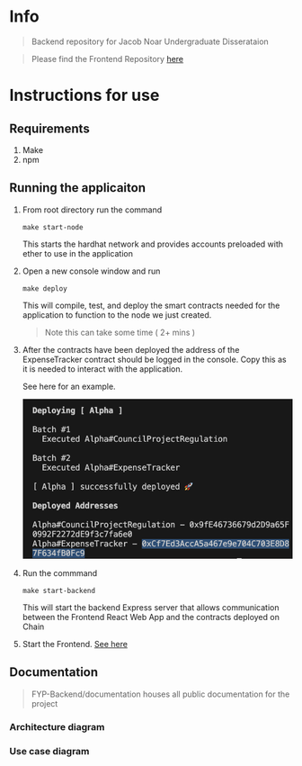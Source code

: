 # Info
> Backend repository for Jacob Noar Undergraduate Disserataion 

> Please find the Frontend Repository [here](https://github.com/CodeDann/fyp-frontend)

# Instructions for use

## Requirements
1. Make
2. npm
## Running the applicaiton
1.  From root directory run the command
    ```console
    make start-node
    ```
    This starts the hardhat network and provides accounts preloaded with ether to use in the application

2. Open a new console window and run
    ```console
    make deploy
    ```
    This will compile, test, and deploy the smart contracts needed for the application to function to the node we just created.
    > Note this can take some time ( 2+ mins )

3. After the contracts have been deployed the address of the ExpenseTracker contract should be logged in the console. Copy this as it is needed to interact with the application.

    See here for an example. 
    
    ![Contract Deployment in terminal](documentation/DeployedContracts.png)

4. Run the commmand
    ```console
    make start-backend
    ```
    This will start the backend Express server that allows communication between the Frontend React Web App and the contracts deployed on Chain

5. Start the Frontend. [See here](https://github.com/CodeDann/fyp-frontend)
  

## Documentation
> FYP-Backend/documentation houses all public documentation for the project

### Architecture diagram

### Use case diagram
